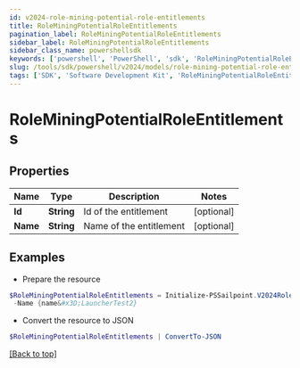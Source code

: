 ```yaml
---
id: v2024-role-mining-potential-role-entitlements
title: RoleMiningPotentialRoleEntitlements
pagination_label: RoleMiningPotentialRoleEntitlements
sidebar_label: RoleMiningPotentialRoleEntitlements
sidebar_class_name: powershellsdk
keywords: ['powershell', 'PowerShell', 'sdk', 'RoleMiningPotentialRoleEntitlements', 'V2024RoleMiningPotentialRoleEntitlements'] 
slug: /tools/sdk/powershell/v2024/models/role-mining-potential-role-entitlements
tags: ['SDK', 'Software Development Kit', 'RoleMiningPotentialRoleEntitlements', 'V2024RoleMiningPotentialRoleEntitlements']
---
```



# RoleMiningPotentialRoleEntitlements

## Properties

Name | Type | Description | Notes
------------ | ------------- | ------------- | -------------
**Id** | **String** | Id of the entitlement | [optional] 
**Name** | **String** | Name of the entitlement | [optional] 

## Examples

- Prepare the resource
```powershell
$RoleMiningPotentialRoleEntitlements = Initialize-PSSailpoint.V2024RoleMiningPotentialRoleEntitlements  -Id {id&#x3D;2c9180877212632a017228d5a796292c} `
 -Name {name&#x3D;LauncherTest2}
```

- Convert the resource to JSON
```powershell
$RoleMiningPotentialRoleEntitlements | ConvertTo-JSON
```


[[Back to top]](#) 


